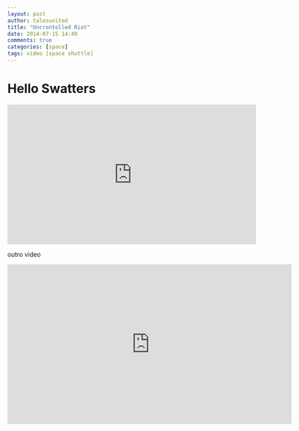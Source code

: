 ```yaml
---
layout: post
author: talesunited
title: "Uncrontolled Riot"
date: 2014-07-15 14:49
comments: true
categories: [space]
tags: video [space shuttle]
---
```


# Hello Swatters

<iframe width="560" height="315" src="http://www.youtube.com/embed/s39mNwFuQDQ" frameborder="0" scrolling="no" webkitAllowFullScreen mozallowfullscreen allowFullScreen></iframe>

outro video

<iframe src="http://embed.ted.com/talks/simon_sinek_why_good_leaders_make_you_feel_safe.html" width="640" height="360" frameborder="0" scrolling="no" webkitAllowFullScreen mozallowfullscreen allowFullScreen></iframe>
